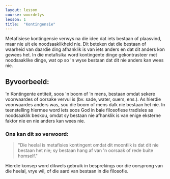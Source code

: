 ```yaml
---
layout: lesson
course: woordelys
lesson: 1
title:  "Kontingensie"
---
```


Metafisiese kontingensie verwys na die idee dat iets bestaan of plaasvind, maar nie uit eie noodsaaklikheid nie. Dit beteken dat die bestaan of waarheid van daardie ding afhanklik is van iets anders en dat dit anders kon gewees het. In die metafisika word kontingente dinge gekontrasteer met noodsaaklike dinge, wat op so 'n wyse bestaan dat dit nie anders kan wees nie.

## Byvoorbeeld:

'n Kontingente entiteit, soos 'n boom of 'n mens, bestaan omdat sekere voorwaardes of oorsake vervul is (bv. sade, water, ouers, ens.). As hierdie voorwaardes anders was, sou die boom of mens dalk nie bestaan het nie.
In teenstelling hiermee word iets soos God in baie filosofiese tradisies as noodsaaklik beskou, omdat sy bestaan nie afhanklik is van enige eksterne faktor nie en nie anders kan wees nie.

### Ons kan dit so verwoord:

> "Die heelal is metafisies kontingent omdat dit moontlik is dat dit nie bestaan het nie; sy bestaan hang af van 'n oorsaak of rede buite homself."

Hierdie konsep word dikwels gebruik in besprekings oor die oorsprong van die heelal, vrye wil, of die aard van bestaan in die filosofie.
